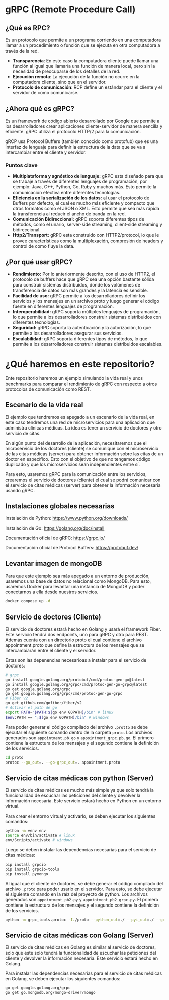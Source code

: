 # gRPC (Remote Procedure Call)

## ¿Qué es RPC?
Es un protocolo que permite a un programa corriendo en una computadora llamar a un procedimiento o función que se ejecuta en otra computadora a través de la red.

- **Transparencia**: En este caso la computadora cliente puede llamar una función al igual que llamaría una función de manera local, pero sin la necesidad de preocuparse de los detalles de la red.
- **Ejecución remota**: La ejecución de la función no ocurre en la computadora cliente, sino que en el servidor.
- **Protocolo de comunicación**:  RCP define un estándar para el cliente y el servidor de como comunicarse.


## ¿Ahora qué es gRPC?
Es un framework de código abierto desarrollado por Google que permite a los desarrolladores crear aplicaciones cliente-servidor de manera sencilla y eficiente. gRPC utiliza el protocolo HTTP/2 para la comunicación. 

gRCP usa Protocol Buffers (también conocido como protofub) que es una interfaz de lenguaje para definir la estructura de la data que se va a intercambiar entre el cliente y servidor.

### Puntos clave
- **Multiplataforma y agnóstico de lenguaje:** gRPC esta diseñado para que se trabaje a través de diferentes lenguajes de programación, por ejemplo: Java, C++, Python, Go, Ruby y muchos más. Esto permite la comunicación efectiva entre diferentes tecnologías. 
- **Eficiencia en la serialización de los datos:** al usar el protocolo de Buffers por defecto, el cual es mucho más eficiente y compacto que otros formatos como el JSON o XML. Esto permite que sea más rápida la transferencia al reducir el ancho de banda en la red.
- **Comunicación Bidireccional:** gRPC soporta diferentes tipos de métodos, como el unario, server-side streaming, client-side streaming y bidireccional. 
- **Http2/Transport:** gRPC esta construido con HTTP2/protocol, lo que le provee características como la multiplexación, compresión de headers y control de como fluye la data.

## ¿Por qué usar gRPC?
- **Rendimiento:** Por lo anteriormente descrito, con el uso de HTTP2, el protocolo de buffers hace que gRPC sea una opción bastante sólida para construir sistemas distribuidos, donde los volúmenes de transferencia de datos son más grandes y la latencia es sensible. 
- **Facilidad de uso:** gRPC permite a los desarrolladores definir los servicios y los mensajes en un archivo proto y luego generar el código fuente en diferentes lenguajes de programación.
- **Interoperabilidad:** gRPC soporta múltiples lenguajes de programación, lo que permite a los desarrolladores construir sistemas distribuidos con diferentes tecnologías.
- **Seguridad:** gRPC soporta la autenticación y la autorización, lo que permite a los desarrolladores asegurar sus servicios.
- **Escalabilidad:** gRPC soporta diferentes tipos de métodos, lo que permite a los desarrolladores construir sistemas distribuidos escalables.


# ¿Qué haremos en este repositorio?

Ente repositorio haremos un ejemplo simulando la vida real y unos benchmarks para comparar el rendimiento de gRPC con respecto a otros protocolos de comunicación como REST.


## Escenario de la vida real

El ejemplo que tendremos es apegado a un escenario de la vida real, en este caso tendremos una red de microservicios para una aplicación que administra clínicas médicas. La idea es tener un servicio de doctores y otro servicio de citas. 

En algún punto del desarrollo de la aplicación, necesitaremos que el microservicio de los doctores (cliente) se comunique con el microservicio de las citas médicas (server) para obtener información sobre las citas de un doctor en específico. Esto con el objetivo de que no tengamos código duplicado y que los microservicios sean independientes entre sí. 

Para esto, usaremos gRPC para la comunicación entre los servicios, crearemos el servicio de doctores (cliente) el cual se podrá comunicar con el servicio de citas médicas (server) para obtener la información necesaria usando gRPC.


## Instalaciones globales necesarias

Instalación de Python:
https://www.python.org/downloads/

Instalación de Go:
https://golang.org/doc/install

Documentación oficial de gRPC:
https://grpc.io/

Documentación oficial de Protocol Buffers:
https://protobuf.dev/

## Levantar imagen de mongoDB 
Para que este ejemplo sea más apegado a un entorno de producción, usaremos una base de datos no relacional como MongoDB. Para esto, usaremos Docker para levantar una instancia de MongoDB y poder conectarnos a ella desde nuestros servicios.
```bash
docker compose up -d
```

## Servicio de doctores (Cliente)
El servicio de doctores estará hecho en Golang y usará el framework Fiber. Este servicio tendrá dos endpoints, uno para gRPC y otro para REST. Además cuenta con un directorio proto el cual contiene el archivo appointment.proto que define la estructura de los mensajes que se intercambiarán entre el cliente y el servidor.

Estas son las depenencias necesarioas a instalar para el servicio de doctores:

```bash
# grpc
go install google.golang.org/protobuf/cmd/protoc-gen-go@latest
go install google.golang.org/grpc/cmd/protoc-gen-go-grpc@latest
go get google.golang.org/grpc
go get google.golang.org/grpc/cmd/protoc-gen-go-grpc
# Fiber v2
go get github.com/gofiber/fiber/v2
# Activar el path de go
export PATH="$PATH:$(go env GOPATH)/bin" # linux
$env:PATH += ";$(go env GOPATH)/bin" # windows
```


Para poder generar el código compilado del archivo `.protto` se debe ejecutar el siguiente comando dentro de la carpeta `proto`. Los archivos generados son `appointment.pb.go` y `appointment_grpc.pb.go`. El primero contiene la estructura de los mensajes y el segundo contiene la definición de los servicios.
```bash
cd proto
protoc --go_out=. --go-grpc_out=. appointment.proto
```

## Servicio de citas médicas con python (Server)

El servicio de citas médicas es mucho más simple ya que solo tendrá la funcionalidad de escuchar las peticiones del cliente y devolver la información necesaria. Este servicio estará hecho en Python en un entorno virtual.

Para crear el entorno virtual y activarlo, se deben ejecutar los siguientes comandos:

```bash
python -m venv env
source env/bin/activate # linux
env/Scripts/activate # windows
```

Luego se deben instalar las dependencias necesarias para el servicio de citas médicas:

```bash
pip install grpcio
pip install grpcio-tools
pip install pymongo
```

Al igual que el cliente de doctores, se debe generar el código compilado del archivo `.proto` para poder usarlo en el servidor. Para esto, se debe ejecutar el siguiente comando en la raíz del proyecto de python. Los archivos generados son `appointment_pb2.py` y `appointment_pb2_grpc.py`. El primero contiene la estructura de los mensajes y el segundo contiene la definición de los servicios.

```bash
python -m grpc_tools.protoc -I./proto --python_out=./ --pyi_out=./ --grpc_python_out=./ ./proto/appointment.proto   
```

## Servicio de citas médicas con Golang (Server)

El servicio de citas médicas en Golang es similar al servicio de doctores, solo que este solo tendrá la funcionalidad de escuchar las peticiones del cliente y devolver la información necesaria. Este servicio estará hecho en Golang.

Para instalar las dependencias necesarias para el servicio de citas médicas en Golang, se deben ejecutar los siguientes comandos:

```bash
go get google.golang.org/grpc
go get go.mongodb.org/mongo-driver/mongo
```

